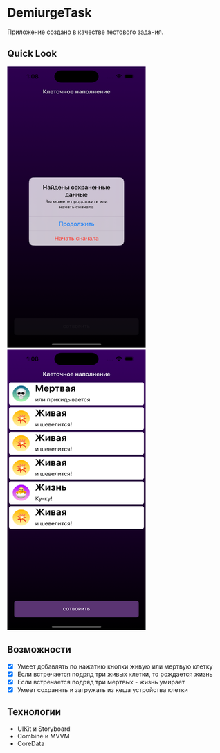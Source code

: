 # DemiurgeTask
Приложение создано в качестве тестового задания.
## Quick Look
<img src="/DemiurgeTask/Screenshots/First.png" height=650 width= 320/>&nbsp;
<img src="/DemiurgeTask/Screenshots/Second.png" height=650 width= 320/>

## Возможности
- [x] Умеет добавлять по нажатию кнопки живую или мертвую клетку
- [x] Если встречается подряд три живых клетки, то рождается жизнь 
- [x] Если встречается подряд три мертвых - жизнь умирает
- [x] Умеет сохранять и загружать из кеша устройства клетки

## Технологии
- UIKit и Storyboard
- Combine и MVVM
- CoreData
